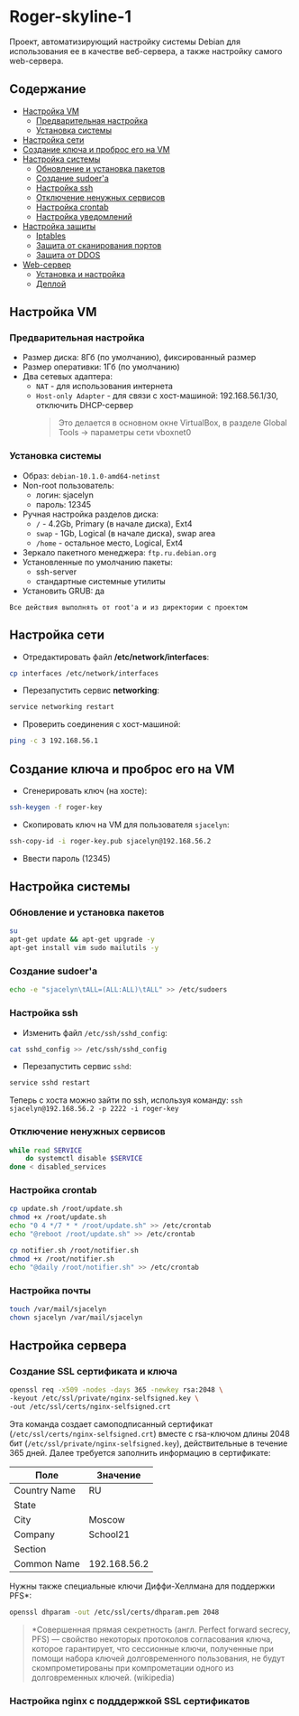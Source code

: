 # Roger-skyline-1
Проект, автоматизирующий настройку системы Debian для использования ее в качестве веб-сервера, а также настройку самого web-сервера.

## Содержание
- [Настройка VM](#VM)
	- [Предварительная настройка](#prev)
	- [Установка системы](#osinstall)
- [Настройка сети](#network)
- [Создание ключа и проброс его на VM](#key)
- [Настройка системы](#os)
	- [Обновление и установка пакетов](#pkgupdate)
	- [Создание sudoer'a](#sudo)
	- [Настройка ssh](#ssh)
	- [Отключение ненужных сервисов](#servicesdisabling)
	- [Настройка crontab](#crontab)
	- [Настройка уведомлений](#mail)
- [Настройка защиты](#protection)
	- [Iptables](#iptables)
	- [Защита от сканирования портов](#noscan)
	- [Защита от DDOS](#noddos)
- [Web-сервер](#web)
	- [Установка и настройка](#setup)
	- [Деплой](#deployment)

## Настройка VM <a id=VM></a>

###  Предварительная настройка <a id=prev></a>
- Размер диска: 8Гб (по умолчанию), фиксированный размер
- Размер оперативки: 1Гб (по умолчанию)
- Два сетевых адаптера:
	- `NAT` - для использования интернета
	- `Host-only Adapter` - для связи с хост-машиной: 192.168.56.1/30, отключить DHCP-сервер
		>Это делается в основном окне VirtualBox, в разделе Global Tools -> параметры сети vboxnet0

### Установка системы <a id=osinstall></a>
- Образ: `debian-10.1.0-amd64-netinst`
- Non-root пользователь:
	- логин: sjacelyn
	- пароль: 12345
- Ручная настройка разделов диска:
	- `/` - 4.2Gb, Primary (в начале диска), Ext4
	- `swap` - 1Gb, Logical (в начале диска), swap area
	- `/home` - остальное место, Logical, Ext4
- Зеркало пакетного менеджера: `ftp.ru.debian.org`
- Установленные по умолчанию пакеты:
	- ssh-server
	- стандартные системные утилиты
- Установить  GRUB: да


```
Все действия выполнять от root'a и из директории с проектом
```

## Настройка сети <a id=network></a>
- Отредактировать файл **/etc/network/interfaces**:
```bash
cp interfaces /etc/network/interfaces
```
- Перезапустить сервис **networking**:
```bash
service networking restart
```
- Проверить соединения с хост-машиной:
```bash
ping -c 3 192.168.56.1
```

## Создание ключа и проброс его на VM <a id=key></a>
- Сгенерировать ключ (на хосте):
```bash
ssh-keygen -f roger-key
```
- Скопировать ключ на VM для пользователя `sjacelyn`:
```bash
ssh-copy-id -i roger-key.pub sjacelyn@192.168.56.2
```
- Ввести пароль (12345)


## Настройка системы <a id=os></a>

### Обновление и установка пакетов <a id=pkgupdate></a>
```bash
su
apt-get update && apt-get upgrade -y
apt-get install vim sudo mailutils -y
```

### Создание sudoer'a <a id=sudo></a>
```bash
echo -e "sjacelyn\tALL=(ALL:ALL)\tALL" >> /etc/sudoers
```

### Настройка ssh <a id=ssh></a>
- Изменить файл `/etc/ssh/sshd_config`: 
```bash
cat sshd_config >> /etc/ssh/sshd_config
```
- Перезапустить сервис `sshd`:
```bash
service sshd restart
```
Теперь с хоста можно зайти по ssh, используя команду:
`ssh sjacelyn@192.168.56.2 -p 2222 -i roger-key`

### Отключение ненужных сервисов <a id=servicesdisabling></a>
```bash
while read SERVICE
	do systemctl disable $SERVICE
done < disabled_services
```

### Настройка crontab <a id=crontab></a>
```bash
cp update.sh /root/update.sh
chmod +x /root/update.sh
echo "0 4 */7 * * /root/update.sh" >> /etc/crontab
echo "@reboot /root/update.sh" >> /etc/crontab

cp notifier.sh /root/notifier.sh
chmod +x /root/notifier.sh
echo "@daily /root/notifier.sh" >> /etc/crontab
```

### Настройка почты <a id=mail></a>
```bash
touch /var/mail/sjacelyn
chown sjacelyn /var/mail/sjacelyn
```

## Настройка сервера

### Создание SSL сертификата и ключа

```bash
openssl req -x509 -nodes -days 365 -newkey rsa:2048 \
-keyout /etc/ssl/private/nginx-selfsigned.key \
-out /etc/ssl/certs/nginx-selfsigned.crt
```
Эта команда создает самоподписанный сертификат (`/etc/ssl/certs/nginx-selfsigned.crt`) вместе с rsa-ключом длины 2048 бит (`/etc/ssl/private/nginx-selfsigned.key`), действительные в течение 365 дней.
Далее требуется заполнить информацию в сертификате:

| Поле | Значение |
| --- | --- |
| Country Name | RU |
| State |  |
| City | Moscow |
| Company | School21 |
| Section |  |
| Common Name | 192.168.56.2 |

Нужны также специальные ключи Диффи-Хеллмана для поддержки PFS*:
```bash
openssl dhparam -out /etc/ssl/certs/dhparam.pem 2048
```
> \*Совершенная прямая секретность (англ. Perfect forward secrecy, PFS) — свойство некоторых протоколов согласования ключа, которое гарантирует, что сессионные ключи, полученные при помощи набора ключей долговременного пользования, не будут скомпрометированы при компрометации одного из долговременных ключей. (wikipedia)

### Настройка nginx с подддержкой SSL сертификатов

